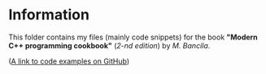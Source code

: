 # Information
This folder contains my files (mainly code snippets) for the book **"Modern C++ programming cookbook"** (*2-nd edition*) by *M. Bancila*.

([A link to code examples on GitHub](https://github.com/PacktPublishing/Modern-CPP-Programming-Cookbook-Second-Edition))
